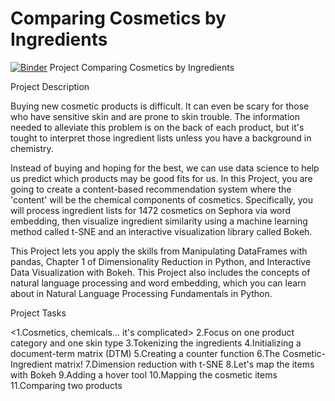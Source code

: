 # Comparing Cosmetics by Ingredients
[![Binder](https://mybinder.org/badge_logo.svg)](https://mybinder.org/v2/gh/barketi-ahlem/projet/main)
Project Comparing Cosmetics by Ingredients

Project Description

Buying new cosmetic products is difficult. It can even be scary for those who have sensitive skin and are prone to skin trouble. The information needed to alleviate this problem is on the back of each product, but it's tought to interpret those ingredient lists unless you have a background in chemistry.


Instead of buying and hoping for the best, we can use data science to help us predict which products may be good fits for us. In this Project, you are going to create a content-based recommendation system where the 'content' will be the chemical components of cosmetics. Specifically, you will process ingredient lists for 1472 cosmetics on Sephora via word embedding, then visualize ingredient similarity using a machine learning method called t-SNE and an interactive visualization library called Bokeh.

This Project lets you apply the skills from Manipulating DataFrames with pandas, Chapter 1 of Dimensionality Reduction in Python, and Interactive Data Visualization with Bokeh. This Project also includes the concepts of natural language processing and word embedding, which you can learn about in Natural Language Processing Fundamentals in Python.

Project Tasks

<1.Cosmetics, chemicals... it's complicated>
2.Focus on one product category and one skin type
3.Tokenizing the ingredients
4.Initializing a document-term matrix (DTM)
5.Creating a counter function
6.The Cosmetic-Ingredient matrix!
7.Dimension reduction with t-SNE
8.Let's map the items with Bokeh
9.Adding a hover tool
10.Mapping the cosmetic items
11.Comparing two products
